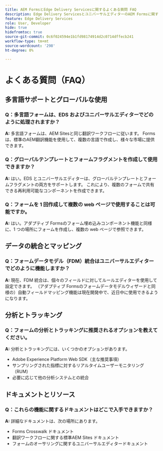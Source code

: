```yaml
---
title: AEM FormsとEdge Delivery Servicesに関するよくある質問 FAQ
description: Edge Delivery ServicesとユニバーサルエディターのAEM Formsに関するよくある質問への回答を示します。 多言語フォーム、グローバルテンプレート、フォームフラグメント、分析、データ統合機能について説明します。
feature: Edge Delivery Services
role: User, Developer
hide: true
hidefromtoc: true
source-git-commit: 0c6f024594e1b1fd98174914d2c0714dffecb241
workflow-type: tm+mt
source-wordcount: '298'
ht-degree: 0%

---
```




# よくある質問（FAQ）

## 多言語サポートとグローバルな使用

### Q：多言語フォームは、EDS およびユニバーサルエディターでどのように処理されますか？

**A:** 多言語フォームは、AEM Sitesと同じ翻訳ワークフローに従います。 Formsは、標準のAEM翻訳機能を使用して、複数の言語で作成し、様々な市場に提供できます。

### Q：グローバルテンプレートとフォームフラグメントを作成して使用できますか？

**A:** はい。EDS とユニバーサルエディターは、グローバルテンプレートとフォームフラグメントの両方をサポートします。 これにより、複数のフォームで共有できる再利用可能なコンポーネントを作成できます。

### Q：フォームを 1 回作成して複数の web ページで使用することは可能ですか。

**A:** はい。アダプティブ Formsのフォーム埋め込みコンポーネント機能と同様に、1 つの場所にフォームを作成し、複数の web ページで参照できます。

## データの統合とマッピング

### Q：フォームデータモデル（FDM）統合はユニバーサルエディターでどのように機能しますか？

**A:** 現在、FDM 統合は、個々のフィールドに対してルールエディターを使用して設定できます。 （アダプティブ Formsのフォームデータモデルウィザードと同様の）自動フィールドマッピング機能は現在開発中で、近日中に使用できるようになります。

## 分析とトラッキング

### Q：フォームの分析とトラッキングに推奨されるオプションを教えてください。

**A:** 分析とトラッキングには、いくつかのオプションがあります。

- Adobe Experience Platform Web SDK（主な推奨事項）
- サンプリングされた指標に対するリアルタイムユーザーモニタリング（RUM）
- 必要に応じて他の分析システムとの統合

## ドキュメントとリソース

### Q：これらの機能に関するドキュメントはどこで入手できますか？

**A:** 詳細なドキュメントは、次の場所にあります。

- Forms Crosswalk ドキュメント
- 翻訳ワークフローに関する標準AEM Sites ドキュメント
- フォームのオーサリングに関するユニバーサルエディタードキュメント

